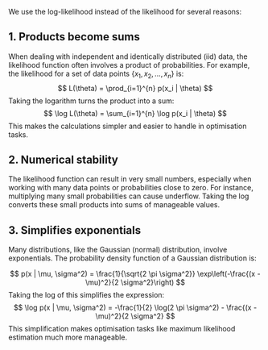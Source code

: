 We use the log-likelihood instead of the likelihood for several reasons:

## 1. Products become sums
When dealing with independent and identically distributed (iid) data, the likelihood function often involves a product of probabilities. For example, the likelihood for a set of data points $\{x_1, x_2, \dots, x_n\}$ is:
$$ L(\theta) = \prod_{i=1}^{n} p(x_i | \theta) $$
   Taking the logarithm turns the product into a sum:
$$ \log L(\theta) = \sum_{i=1}^{n} \log p(x_i | \theta) $$
   This makes the calculations simpler and easier to handle in optimisation tasks.

## 2. Numerical stability
The likelihood function can result in very small numbers, especially when working with many data points or probabilities close to zero. For instance, multiplying many small probabilities can cause underflow. Taking the log converts these small products into sums of manageable values.

## 3. Simplifies exponentials
Many distributions, like the Gaussian (normal) distribution, involve exponentials. The probability density function of a Gaussian distribution is:

   $$ p(x | \mu, \sigma^2) = \frac{1}{\sqrt{2 \pi \sigma^2}} \exp\left(-\frac{(x - \mu)^2}{2 \sigma^2}\right) $$
   Taking the log of this simplifies the expression:$$ \log p(x | \mu, \sigma^2) = -\frac{1}{2} \log(2 \pi \sigma^2) - \frac{(x - \mu)^2}{2 \sigma^2} $$
   This simplification makes optimisation tasks like maximum likelihood estimation much more manageable.
